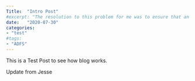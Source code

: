 ```yaml
---
Title:  "Intro Post"
#excerpt: "The resolution to this problem for me was to ensure that an SPNameQualifier value was sent as a claim property from AD FS to IdentityNow."
date:   "2020-07-30"
categories: 
- "test"
#tags: 
- "ADFS"
---
```

This is a Test Post to see how blog works. 

Update from Jesse
